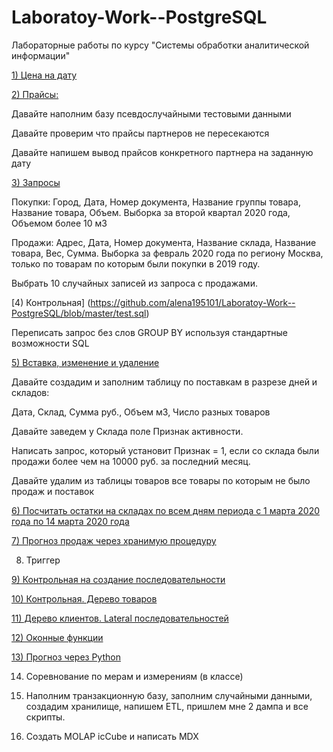 # Laboratoy-Work--PostgreSQL
Лабораторные работы по курсу "Системы обработки аналитической информации"

[1) Цена  на дату](https://github.com/alena195101/Laboratoy-Work--PostgreSQL/blob/master/date-price.sql)

[2) Прайсы: ](https://github.com/alena195101/Laboratoy-Work--PostgreSQL/blob/master/prices.sql)

Давайте наполним базу псевдослучайными тестовыми данными

Давайте проверим что прайсы партнеров не пересекаются

Давайте напишем вывод прайсов конкретного партнера на заданную дату

[3) Запросы](https://github.com/alena195101/Laboratoy-Work--PostgreSQL/blob/master/query.sql)

Покупки: Город, Дата, Номер документа, Название группы товара, Название товара, Объем. Выборка за второй квартал 2020 года, Объемом более 10 м3

Продажи: Адрес, Дата, Номер документа, Название склада, Название товара, Вес, Сумма. Выборка за февраль 2020 года по региону Москва, только по товарам по которым были покупки в 2019 году.

Выбрать 10 случайных записей из запроса с продажами.

[4) Контрольная] (https://github.com/alena195101/Laboratoy-Work--PostgreSQL/blob/master/test.sql)

Переписать запрос без слов GROUP BY используя стандартные возможности SQL

[5) Вставка, изменение и удаление](https://github.com/alena195101/Laboratoy-Work--PostgreSQL/blob/master/5_insert_update_delete.sql)

Давайте создадим и заполним таблицу по поставкам в разрезе дней и складов: 

Дата, Склад, Сумма руб., Объем м3, Число разных товаров

Давайте заведем у Склада поле Признак активности.

Написать запрос, который установит Признак = 1, если со склада были продажи более чем на 10000 руб. за последний месяц.

Давайте удалим из таблицы товаров все товары по которым не было продаж и поставок

[6) Посчитать остатки на складах по всем дням периода с 1 марта 2020 года по 14 марта 2020 года](https://github.com/alena195101/Laboratoy-Work--PostgreSQL/blob/master/remains_stor.sql)

[7) Прогноз продаж через хранимую процедуру](https://github.com/alena195101/Laboratoy-Work--PostgreSQL/blob/master/sales_forecast.sql)

8) Триггер

[9) Контрольная на создание последовательности](https://github.com/alena195101/Laboratoy-Work--PostgreSQL/blob/master/sequence.sql)

[10) Контрольная. Дерево товаров](https://github.com/alena195101/Laboratoy-Work--PostgreSQL/blob/master/tree_goods.sql)

[11) Дерево клиентов. Lateral последовательностей](https://github.com/alena195101/Laboratoy-Work--PostgreSQL/blob/master/tree_client.sql)

[12) Оконные функции](https://github.com/alena195101/Laboratoy-Work--PostgreSQL/blob/master/window_func.sql)

[13) Прогноз через Python](https://github.com/alena195101/Laboratoy-Work--PostgreSQL/blob/master/mass_forecast.ipynb)

14) Соревнование по мерам и измерениям (в классе)

15) Наполним транзакционную базу, заполним случайными данными, создадим хранилище, напишем ETL, пришлем мне 2 дампа и все скрипты.

16) Создать MOLAP icCube и написать MDX
